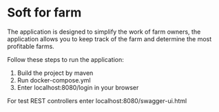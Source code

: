 # Soft for farm
The application is designed to simplify the work of farm owners, the application allows you to keep track of the farm and determine the most profitable farms.

Follow these steps to run the application:
1. Build the project by maven
2. Run docker-compose.yml
3. Enter localhost:8080/login in your browser

For test REST controllers enter localhost:8080/swagger-ui.html
